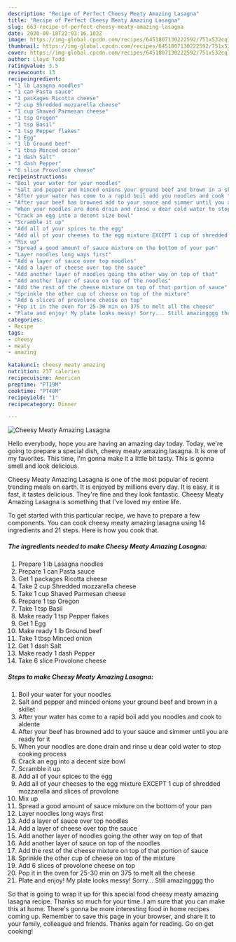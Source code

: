 ```yaml
---
description: "Recipe of Perfect Cheesy Meaty Amazing Lasagna"
title: "Recipe of Perfect Cheesy Meaty Amazing Lasagna"
slug: 663-recipe-of-perfect-cheesy-meaty-amazing-lasagna
date: 2020-09-18T22:03:16.102Z
image: https://img-global.cpcdn.com/recipes/6451807130222592/751x532cq70/cheesy-meaty-amazing-lasagna-recipe-main-photo.jpg
thumbnail: https://img-global.cpcdn.com/recipes/6451807130222592/751x532cq70/cheesy-meaty-amazing-lasagna-recipe-main-photo.jpg
cover: https://img-global.cpcdn.com/recipes/6451807130222592/751x532cq70/cheesy-meaty-amazing-lasagna-recipe-main-photo.jpg
author: Lloyd Todd
ratingvalue: 3.5
reviewcount: 13
recipeingredient:
- "1 lb Lasagna noodles"
- "1 can Pasta sauce"
- "1 packages Ricotta cheese"
- "2 cup Shredded mozzarella cheese"
- "1 cup Shaved Parmesan cheese"
- "1 tsp Oregon"
- "1 tsp Basil"
- "1 tsp Pepper flakes"
- "1 Egg"
- "1 lb Ground beef"
- "1 tbsp Minced onion"
- "1 dash Salt"
- "1 dash Pepper"
- "6 slice Provolone cheese"
recipeinstructions:
- "Boil your water for your noodles"
- "Salt and pepper and minced onions your ground beef and brown in a skillet"
- "After your water has come to a rapid boil add you noodles and cook to aldente"
- "After your beef has browned add to your sauce and simmer until you are ready for it"
- "When your noodles are done drain and rinse u dear cold water to stop cooking process"
- "Crack an egg into a decent size bowl"
- "Scramble it up"
- "Add all of your spices to the egg"
- "Add all of your cheeses to the egg mixture EXCEPT 1 cup of shredded mozzarella and slices of provolone"
- "Mix up"
- "Spread a good amount of sauce mixture on the bottom of your pan"
- "Layer noodles long ways first"
- "Add a layer of sauce over top noodles"
- "Add a layer of cheese over top the sauce"
- "Add another layer of noodles going the other way on top of that"
- "Add another layer of sauce on top of the noodles"
- "Add the rest of the cheese mixture on top of that portion of sauce"
- "Sprinkle the other cup of cheese on top of the mixture"
- "Add 6 slices of provolone cheese on top"
- "Pop it in the oven for 25-30 min on 375 to melt all the cheese"
- "Plate and enjoy! My plate looks messy! Sorry... Still amazingggg tho"
categories:
- Recipe
tags:
- cheesy
- meaty
- amazing

katakunci: cheesy meaty amazing 
nutrition: 237 calories
recipecuisine: American
preptime: "PT19M"
cooktime: "PT40M"
recipeyield: "1"
recipecategory: Dinner

---
```



![Cheesy Meaty Amazing Lasagna](https://img-global.cpcdn.com/recipes/6451807130222592/751x532cq70/cheesy-meaty-amazing-lasagna-recipe-main-photo.jpg)

Hello everybody, hope you are having an amazing day today. Today, we're going to prepare a special dish, cheesy meaty amazing lasagna. It is one of my favorites. This time, I'm gonna make it a little bit tasty. This is gonna smell and look delicious.



Cheesy Meaty Amazing Lasagna is one of the most popular of recent trending meals on earth. It is enjoyed by millions every day. It is easy, it is fast, it tastes delicious. They're fine and they look fantastic. Cheesy Meaty Amazing Lasagna is something that I've loved my entire life.


To get started with this particular recipe, we have to prepare a few components. You can cook cheesy meaty amazing lasagna using 14 ingredients and 21 steps. Here is how you cook that.

<!--inarticleads1-->

##### The ingredients needed to make Cheesy Meaty Amazing Lasagna:

1. Prepare 1 lb Lasagna noodles
1. Prepare 1 can Pasta sauce
1. Get 1 packages Ricotta cheese
1. Take 2 cup Shredded mozzarella cheese
1. Take 1 cup Shaved Parmesan cheese
1. Prepare 1 tsp Oregon
1. Take 1 tsp Basil
1. Make ready 1 tsp Pepper flakes
1. Get 1 Egg
1. Make ready 1 lb Ground beef
1. Take 1 tbsp Minced onion
1. Get 1 dash Salt
1. Make ready 1 dash Pepper
1. Take 6 slice Provolone cheese




<!--inarticleads2-->

##### Steps to make Cheesy Meaty Amazing Lasagna:

1. Boil your water for your noodles
1. Salt and pepper and minced onions your ground beef and brown in a skillet
1. After your water has come to a rapid boil add you noodles and cook to aldente
1. After your beef has browned add to your sauce and simmer until you are ready for it
1. When your noodles are done drain and rinse u dear cold water to stop cooking process
1. Crack an egg into a decent size bowl
1. Scramble it up
1. Add all of your spices to the egg
1. Add all of your cheeses to the egg mixture EXCEPT 1 cup of shredded mozzarella and slices of provolone
1. Mix up
1. Spread a good amount of sauce mixture on the bottom of your pan
1. Layer noodles long ways first
1. Add a layer of sauce over top noodles
1. Add a layer of cheese over top the sauce
1. Add another layer of noodles going the other way on top of that
1. Add another layer of sauce on top of the noodles
1. Add the rest of the cheese mixture on top of that portion of sauce
1. Sprinkle the other cup of cheese on top of the mixture
1. Add 6 slices of provolone cheese on top
1. Pop it in the oven for 25-30 min on 375 to melt all the cheese
1. Plate and enjoy! My plate looks messy! Sorry... Still amazingggg tho




So that is going to wrap it up for this special food cheesy meaty amazing lasagna recipe. Thanks so much for your time. I am sure that you can make this at home. There's gonna be more interesting food in home recipes coming up. Remember to save this page in your browser, and share it to your family, colleague and friends. Thanks again for reading. Go on get cooking!
